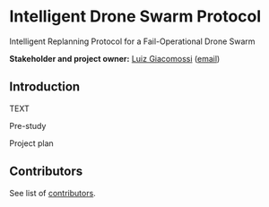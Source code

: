 <h1>Intelligent Drone Swarm Protocol</h1>
Intelligent Replanning Protocol for a Fail-Operational Drone Swarm

<b>Stakeholder and project owner:</b> <a href="https://www.mdu.se/staff?id=lgr03">Luiz Giacomossi</a> (<a href="mailto:luiz.giacomossi@mdu.se">email</a>)

<h2>Introduction</h2>
TEXT

Pre-study

Project plan

<h2>Contributors</h2>
See list of <a href="https://github.com/Sir-Camp-A-Lot/Intelligent-Drone-Swarm/blob/main/CONTRIBUTORS.md">contributors</a>.
